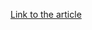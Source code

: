 [Link to the article](https://securityblog.switch.ch/2017/07/07/94-ch-li-domain-names-hijacked-and-used-for-drive-by/)
